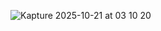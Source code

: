 

![Kapture 2025-10-21 at 03 10 20](https://github.com/user-attachments/assets/8ca85d3a-c9dd-47ff-a6b7-a1751429448b)

